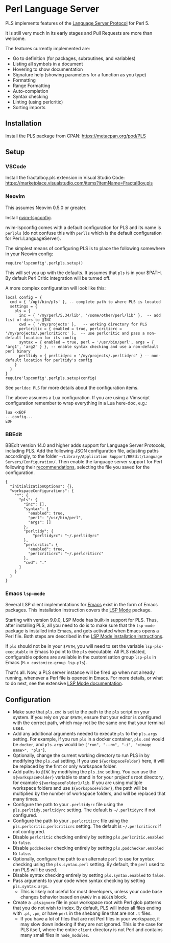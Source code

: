 Perl Language Server
====================

PLS implements features of the [Language Server Protocol](https://microsoft.github.io/language-server-protocol/) for Perl 5.

It is still very much in its early stages and Pull Requests are more than welcome.

The features currently implemented are:

* Go to definition (for packages, subroutines, and variables)
* Listing all symbols in a document
* Hovering to show documentation
* Signature help (showing parameters for a function as you type)
* Formatting
* Range Formatting
* Auto-completion
* Syntax checking
* Linting (using perlcritic)
* Sorting imports

## Installation

Install the PLS package from CPAN: https://metacpan.org/pod/PLS

## Setup

### VSCode

Install the fractalboy.pls extension in Visual Studio Code: https://marketplace.visualstudio.com/items?itemName=FractalBoy.pls

### Neovim

This assumes Neovim 0.5.0 or greater.

Install [nvim-lspconfig](https://github.com/neovim/nvim-lspconfig).

nvim-lspconfig comes with a default configuration for PLS and its name is `perlpls` (do not confuse this with `perlls` which is the default configuration for Perl::LanguageServer).

The simplest means of configuring PLS is to place the following somewhere in your Neovim config:
```
require'lspconfig'.perlpls.setup()
```
This will set you up with the defaults. It assumes that `pls` is in your $PATH. By default Perl Critic integration will be turned off.

A more complex configuration will look like this:
```
local config = {
  cmd = { '/opt/bin/pls' }, -- complete path to where PLS is located
  settings = {
    pls = {
      inc = { '/my/perl/5.34/lib', '/some/other/perl/lib' },  -- add list of dirs to @INC
      cwd = { '/my/projects' },   -- working directory for PLS
      perlcritic = { enabled = true, perlcriticrc = '/my/projects/.perlcriticrc' },  -- use perlcritic and pass a non-default location for its config
      syntax = { enabled = true, perl = '/usr/bin/perl', args = { 'arg1', 'arg2' } }, -- enable syntax checking and use a non-default perl binary
      perltidy = { perltidyrc = '/my/projects/.perltidyrc' } -- non-default location for perltidy's config
    }
  }
}
require'lspconfig'.perlpls.setup(config)
```
See `perldoc PLS` for more details about the configuration items.

The above assumes a Lua configuration. If you are using a Vimscript configuration remember to wrap everything in a Lua here-doc, e.g.:
```
lua <<EOF
...config...
EOF
```

### BBEdit

BBEdit version 14.0 and higher adds support for Language Server Protocols, including PLS. Add the following JSON configuration file, adjusting paths accordingly, to the folder `~/Library/Application Support/BBEdit/Language Servers/Configuration/`. Then enable the language server support for Perl following their [recommendations](https://www.barebones.com/support/bbedit/lsp-notes.html), selecting the file you saved for the configuration.

```
{
  "initializationOptions": {},
  "workspaceConfigurations": {
    "*": {
      "pls": {
        "inc": [],
        "syntax": {
          "enabled": true,
          "perl": "/usr/bin/perl",
          "args": []
        },
        "perltidy": {
            "perltidyrc": "~/.perltidyrc"
        },
        "perlcritic": {
          "enabled": true,
          "perlcriticrc": "~/.perlcriticrc"
        },
        "cwd": "."
      }
    }
  }
}
```

### Emacs `lsp-mode`

Several LSP client implementations for
[Emacs](https://www.gnu.org/software/emacs/) exist in the form of
Emacs packages. This installation instruction covers the [LSP
Mode](https://emacs-lsp.github.io/lsp-mode/) package.

Starting with version 9.0.0, LSP Mode has built-in support for
PLS. Thus, after installing PLS, all you need to do is to make sure
that the `lsp-mode` package is installed into Emacs, and gets
activated when Emacs opens a Perl file. Both steps are described in
the [LSP Mode installation
instructions](https://emacs-lsp.github.io/lsp-mode/page/installation/).

If `pls` should not be in your `$PATH`, you will need to set the
variable `lsp-pls-executable` in Emacs to point to the `pls`
executable. All PLS related, configurable options are available in the
customisation group `lsp-pls` in Emacs (`M-x customize-group
lsp-pls`).

That's all. Now, a PLS server instance will be fired up when not
already running, whenever a Perl file is opened in Emacs. For more
details, or what to do next, see the extensive [LSP Mode
documentation](https://emacs-lsp.github.io/lsp-mode/page/main-features/).

## Configuration

* Make sure that `pls.cmd` is set to the path to the `pls` script on your system.
If you rely on your `$PATH`, ensure that your editor is configured with the correct
path, which may not be the same one that your terminal uses.
* Add any additional arguments needed to execute `pls` to the `pls.args` setting.
For example, if you run `pls` in a docker container, `pls.cmd` would be `docker`, and
`pls.args` would be `["run", "--rm", "-i", "<image name>", "pls"]`.
* Optionally, change the current working directory to run PLS in by modifying the `pls.cwd` setting. If you use `${workspaceFolder}` here, it will be replaced by the first or only workspace folder.
* Add paths to `@INC` by modifying the `pls.inc` setting. You can use the `${workspaceFolder}` variable to stand in for your project's root directory, for example `${workspaceFolder}/lib`. If you are using multiple workspace folders and use `${workspaceFolder}`, the path will be multiplied by the number of workspace folders, and will be replaced that many times.
* Configure the path to your `.perltidyrc` file using the `pls.perltidy.perltidyrc` setting. The default is `~/.perltidyrc` if not configured.
* Configure the path to your `.perlcriticrc` file using the `pls.perlcritic.perlcriticrc` setting. The default is `~/.perlcriticrc` if not configured.
* Disable `perlcritic` checking entirely by setting `pls.perlcritic.enabled` to
`false`.
* Disable `podchecker` checking entirely by setting `pls.podchecker.enabled` to
`false`.
* Optionally, configure the path to an alternate `perl` to use for syntax checking using the `pls.syntax.perl` setting. By default, the `perl` used to run PLS will be used.
* Disable syntax checking entirely by setting `pls.syntax.enabled` to `false`.
* Pass arguments to your code when syntax checking by setting `pls.syntax.args`.
  * This is likely not useful for most developers, unless your code base changes behavior based on `@ARGV` in a `BEGIN` block.
* Create a `.plsignore` file in your workspace root with Perl glob patterns that you do not wish to index. By default, PLS will index all files ending with `.pl`, `.pm`, or have `perl` in the shebang line that are not `.t` files.
  * If you have a lot of files that are not Perl files in your workspace, it may slow down indexing if they are not ignored. This is the case for PLS itself, where the entire `client` directory is not Perl and contains many small files in `node_modules`.
